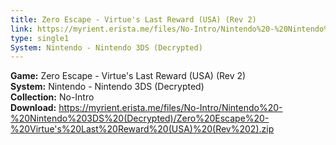 ```yaml
---
title: Zero Escape - Virtue's Last Reward (USA) (Rev 2)
link: https://myrient.erista.me/files/No-Intro/Nintendo%20-%20Nintendo%203DS%20(Decrypted)/Zero%20Escape%20-%20Virtue's%20Last%20Reward%20(USA)%20(Rev%202).zip
type: single1
System: Nintendo - Nintendo 3DS (Decrypted)
---
```

<b>Game:</b> Zero Escape - Virtue's Last Reward (USA) (Rev 2)<br>
<b>System:</b> Nintendo - Nintendo 3DS (Decrypted)<br>
<b>Collection:</b> No-Intro<br>
<b>Download:</b> https://myrient.erista.me/files/No-Intro/Nintendo%20-%20Nintendo%203DS%20(Decrypted)/Zero%20Escape%20-%20Virtue's%20Last%20Reward%20(USA)%20(Rev%202).zip